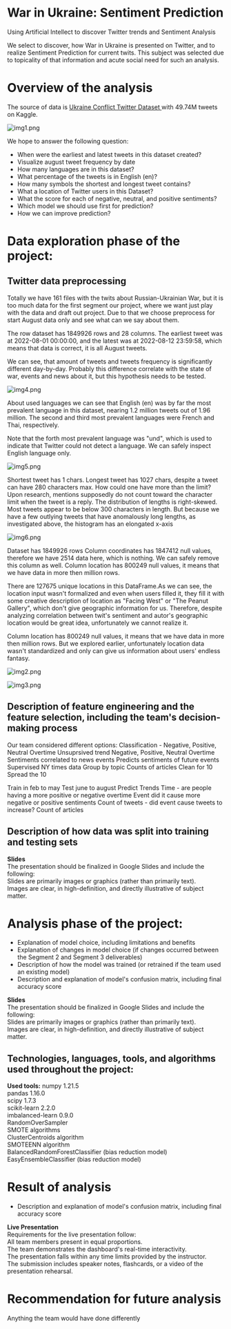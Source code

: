 # War in Ukraine: Sentiment Prediction  
Using Artificial Intellect to discover Twitter trends and Sentiment Analysis
 
We select to discover, how War in Ukraine is presented on Twitter, and to realize Sentiment Prediction for current twits. This subject was selected due to topicality of that information and acute social need for such an analysis.

# Overview of the analysis

The source of data is [Ukraine Conflict Twitter Dataset ](https://www.kaggle.com/datasets/bwandowando/ukraine-russian-crisis-twitter-dataset-1-2-m-rows?select=0801_UkraineCombinedTweetsDeduped.csv.gzip) with 49.74M tweets on Kaggle. 

![img1.png](/images/img1.png) 

We hope to answer the following question:
* When were the earliest and latest tweets in this dataset created?  
* Visualize august tweet frequency by date  
* How many languages are in this dataset?  
* What percentage of the tweets is in English (en)?
* How many symbols the shortest and longest tweet contains? 
* What a location of Twitter users in this Dataset?
* What the score for each of negative, neutral, and positive sentiments?
* Which model we should use first for prediction? 
* How we can improve prediction?

# Data exploration phase of the project:

## Twitter data preprocessing

Totally we have 161 files with the twits about Russian-Ukrainian War, but it is too much data for the first segment our project, where we want just play with the data and draft out project. Due to that we choose preprocess for start August data only and see what can we say about them. 

The row dataset has 1849926 rows and 28 columns. The earliest tweet was at 2022-08-01 00:00:00, and the latest was at 2022-08-12 23:59:58, which means that data is correct, it is all August tweets. 

We can see, that amount of tweets and tweets frequency is significantly different day-by-day. Probably this difference correlate with the state of war, events and news about it, but this hypothesis needs to be tested. 

![img4.png](/images/img4.png) 

About used languages we can see that English (en) was by far the most prevalent language in this dataset, nearing 1.2 million tweets out of 1.96 million. The second and third most prevalent languages were French and Thai, respectively.

Note that the forth most prevalent language was "und", which is used to indicate that Twitter could not detect a language. We can safely inspect English language only.

![img5.png](/images/img5.png) 

Shortest tweet has 1 chars. Longest tweet has 1027 chars, despite a tweet can have 280 characters max. How could one have more than the limit? Upon research, mentions supposedly do not count toward the character limit when the tweet is a reply. The distribution of lengths is right-skewed. Most tweets appear to be below 300 characters in length. But because we have a few outlying tweets that have anomalously long lengths, as investigated above, the histogram has an elongated x-axis

![img6.png](/images/img6.png) 

Dataset has 1849926 rows
Column coordinates has 1847412 null values, therefore we have 2514 data here, which is nothing. We can safely remove this column as well.
Column location has 800249 null values, it means that we have data in more then million rows.

There are 127675 unique locations in this DataFrame.As we can see, the location input wasn't formalized and even when users filled it, they fill it with some creative description of location as "Facing West" or "The Peanut Gallery", which don't give geographic information for us. Therefore, despite analyzing correlation between twit's sentiment and autor's geographic location would be great idea, unfortunately we cannot realize it.

Column location has 800249 null values, it means that we have data in more then million rows. But we explored earlier, unfortunately location data wasn't standardized and only can give us information about users' endless fantasy.

![img2.png](/images/img2.png) 

![img3.png](/images/img3.png) 


## Description of feature engineering and the feature selection, including the team's decision-making process  

Our team considered different options:
Classification - Negative, Positive, Neutral
Overtime 
Unsuprsived trend 
Negative, Positive, Neutral
Overtime 
Sentiments correlated to news events 
Predicts sentiments of future events
Supervised 
NY times data
Group by topic 
Counts of articles
Clean for 10 
Spread the 10
 
Train in feb to may 
Test june to august 
Predict 
Trends
Time - are people having a more positive or negative overtime 
Event did it cause more negative or positive sentiments 
Count of tweets - did event cause tweets to increase? 
Count of articles 

## Description of how data was split into training and testing sets  

**Slides**  
The presentation should be finalized in Google Slides and include the following:  
Slides are primarily images or graphics (rather than primarily text).  
Images are clear, in high-definition, and directly illustrative of subject matter.  

# Analysis phase of the project:

* Explanation of model choice, including limitations and benefits  
* Explanation of changes in model choice (if changes occurred between the Segment 2 and Segment 3 deliverables)  
* Description of how the model was trained (or retrained if the team used an existing model)  
* Description and explanation of model's confusion matrix, including final accuracy score  

**Slides**  
The presentation should be finalized in Google Slides and include the following:  
Slides are primarily images or graphics (rather than primarily text).  
Images are clear, in high-definition, and directly illustrative of subject matter.  

## Technologies, languages, tools, and algorithms used throughout the project:

**Used tools:**
numpy                     1.21.5  
pandas                    1.16.0  
scipy                     1.7.3  
scikit-learn              2.2.0  
imbalanced-learn          0.9.0  
RandomOverSampler  
SMOTE algorithms  
ClusterCentroids algorithm  
SMOTEENN algorithm  
BalancedRandomForestClassifier (bias reduction model)  
EasyEnsembleClassifier (bias reduction model)  

# Result of analysis

* Description and explanation of model's confusion matrix, including final accuracy score

**Live Presentation**  
Requirements for the live presentation follow:  
All team members present in equal proportions.  
The team demonstrates the dashboard's real-time interactivity.  
The presentation falls within any time limits provided by the instructor.  
The submission includes speaker notes, flashcards, or a video of the presentation rehearsal.  

# Recommendation for future analysis

Anything the team would have done differently
